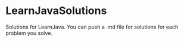 # LearnJavaSolutions
Solutions for LearnJava. You can push a .md file for solutions for each problem you solve.
